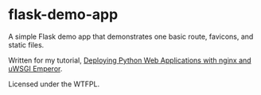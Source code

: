 # flask-demo-app
A simple Flask demo app that demonstrates one basic route, favicons, and static files.

Written for my tutorial, [Deploying Python Web Applications with nginx and uWSGI Emperor][tut].

Licensed under the WTFPL.

[tut]: https://go.chriswarrick.com/pyweb
